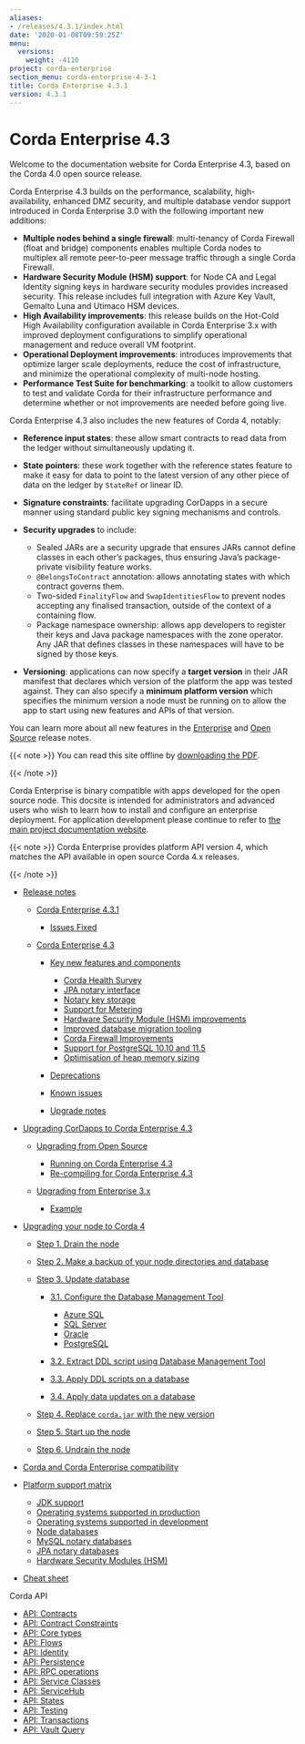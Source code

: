 ```yaml
---
aliases:
- /releases/4.3.1/index.html
date: '2020-01-08T09:59:25Z'
menu:
  versions:
    weight: -4110
project: corda-enterprise
section_menu: corda-enterprise-4-3-1
title: Corda Enterprise 4.3.1
version: 4.3.1
---
```



# Corda Enterprise 4.3

Welcome to the documentation website for Corda Enterprise 4.3, based on the Corda 4.0 open source release.

Corda Enterprise 4.3 builds on the performance, scalability, high-availability, enhanced DMZ security, and multiple database vendor support
introduced in Corda Enterprise 3.0 with the following important new additions:


* **Multiple nodes behind a single firewall**:
multi-tenancy of Corda Firewall (float and bridge) components enables multiple Corda nodes to multiplex all remote peer-to-peer message traffic
through a single Corda Firewall.
* **Hardware Security Module (HSM) support**:
for Node CA and Legal Identity signing keys in hardware security modules provides increased security.
This release includes full integration with Azure Key Vault, Gemalto Luna and Utimaco HSM devices.
* **High Availability improvements**:
this release builds on the Hot-Cold High Availability configuration available in Corda Enterprise 3.x with improved deployment
configurations to simplify operational management and reduce overall VM footprint.
* **Operational Deployment improvements**:
introduces improvements that optimize larger scale deployments, reduce the cost of infrastructure, and minimize the operational complexity
of multi-node hosting.
* **Performance Test Suite for benchmarking**:
a toolkit to allow customers to test and validate Corda for their infrastructure performance and determine whether or not improvements are needed
before going live.

Corda Enterprise 4.3 also includes the new features of Corda 4, notably:


* **Reference input states**:
these allow smart contracts to read data from the ledger without simultaneously updating it.
* **State pointers**:
these work together with the reference states feature to make it easy for data to point to the latest version of any other piece of data
on the ledger by `StateRef` or linear ID.
* **Signature constraints**:
facilitate upgrading CorDapps in a secure manner using standard public key signing mechanisms and controls.
* **Security upgrades** to include:
    * Sealed JARs are a security upgrade that ensures JARs cannot define classes in each other’s packages, thus ensuring Java’s package-private
visibility feature works.
    * `@BelongsToContract` annotation: allows annotating states with which contract governs them.
    * Two-sided `FinalityFlow` and `SwapIdentitiesFlow` to prevent nodes accepting any finalised transaction, outside of the context of a containing flow.
    * Package namespace ownership: allows app developers to register their keys and Java package namespaces
with the zone operator. Any JAR that defines classes in these namespaces will have to be signed by those keys.


* **Versioning**:
applications can now specify a **target version** in their JAR manifest that declares which version of the platform the app was tested against.
They can also specify a **minimum platform version** which specifies the minimum version a node must be running on
to allow the app to start using new features and APIs of that version.

You can learn more about all new features in the [Enterprise](release-notes-enterprise.md) and [Open Source](release-notes.md) release notes.

{{< note >}}
You can read this site offline by [downloading the PDF](_static/corda-developer-site.pdf).

{{< /note >}}

Corda Enterprise is binary compatible with apps developed for the open source node. This docsite is intended for
administrators and advanced users who wish to learn how to install and configure an enterprise deployment. For
application development please continue to refer to [the main project documentation website](https://docs.corda.net/).

{{< note >}}
Corda Enterprise provides platform API version 4, which matches the API available in open source Corda 4.x releases.

{{< /note >}}



* [Release notes](release-notes-enterprise.md)
    * [Corda Enterprise 4.3.1](release-notes-enterprise.md#corda-enterprise-4-3-1)
        * [Issues Fixed](release-notes-enterprise.md#issues-fixed)


    * [Corda Enterprise 4.3](release-notes-enterprise.md#corda-enterprise-4-3)
        * [Key new features and components](release-notes-enterprise.md#key-new-features-and-components)
            * [Corda Health Survey](release-notes-enterprise.md#corda-health-survey)
            * [JPA notary interface](release-notes-enterprise.md#jpa-notary-interface)
            * [Notary key storage](release-notes-enterprise.md#notary-key-storage)
            * [Support for Metering](release-notes-enterprise.md#support-for-metering)
            * [Hardware Security Module (HSM) improvements](release-notes-enterprise.md#hardware-security-module-hsm-improvements)
            * [Improved database migration tooling](release-notes-enterprise.md#improved-database-migration-tooling)
            * [Corda Firewall Improvements](release-notes-enterprise.md#corda-firewall-improvements)
            * [Support for PostgreSQL 10.10 and 11.5](release-notes-enterprise.md#support-for-postgresql-10-10-and-11-5)
            * [Optimisation of heap memory sizing](release-notes-enterprise.md#optimisation-of-heap-memory-sizing)


        * [Deprecations](release-notes-enterprise.md#deprecations)
        * [Known issues](release-notes-enterprise.md#known-issues)
        * [Upgrade notes](release-notes-enterprise.md#upgrade-notes)




* [Upgrading CorDapps to Corda Enterprise 4.3](app-upgrade-notes-enterprise.md)
    * [Upgrading from Open Source](app-upgrade-notes-enterprise.md#upgrading-from-open-source)
        * [Running on Corda Enterprise 4.3](app-upgrade-notes-enterprise.md#running-on-release)
        * [Re-compiling for Corda Enterprise 4.3](app-upgrade-notes-enterprise.md#re-compiling-for-release)


    * [Upgrading from Enterprise 3.x](app-upgrade-notes-enterprise.md#upgrading-from-enterprise-3-x)
        * [Example](app-upgrade-notes-enterprise.md#example)




* [Upgrading your node to Corda 4](node-upgrade-notes.md)
    * [Step 1. Drain the node](node-upgrade-notes.md#step-1-drain-the-node)
    * [Step 2. Make a backup of your node directories and database](node-upgrade-notes.md#step-2-make-a-backup-of-your-node-directories-and-database)
    * [Step 3. Update database](node-upgrade-notes.md#step-3-update-database)
        * [3.1. Configure the Database Management Tool](node-upgrade-notes.md#configure-the-database-management-tool)
            * [Azure SQL](node-upgrade-notes.md#azure-sql)
            * [SQL Server](node-upgrade-notes.md#sql-server)
            * [Oracle](node-upgrade-notes.md#oracle)
            * [PostgreSQL](node-upgrade-notes.md#postgresql)


        * [3.2. Extract DDL script using Database Management Tool](node-upgrade-notes.md#extract-ddl-script-using-database-management-tool)
        * [3.3. Apply DDL scripts on a database](node-upgrade-notes.md#apply-ddl-scripts-on-a-database)
        * [3.4. Apply data updates on a database](node-upgrade-notes.md#apply-data-updates-on-a-database)


    * [Step 4. Replace `corda.jar` with the new version](node-upgrade-notes.md#step-4-replace-corda-jar-with-the-new-version)
    * [Step 5. Start up the node](node-upgrade-notes.md#step-5-start-up-the-node)
    * [Step 6. Undrain the node](node-upgrade-notes.md#step-6-undrain-the-node)


* [Corda and Corda Enterprise compatibility](version-compatibility.md)
* [Platform support matrix](platform-support-matrix.md)
    * [JDK support](platform-support-matrix.md#jdk-support)
    * [Operating systems supported in production](platform-support-matrix.md#operating-systems-supported-in-production)
    * [Operating systems supported in development](platform-support-matrix.md#operating-systems-supported-in-development)
    * [Node databases](platform-support-matrix.md#node-databases)
    * [MySQL notary databases](platform-support-matrix.md#mysql-notary-databases)
    * [JPA notary databases](platform-support-matrix.md#jpa-notary-databases)
    * [Hardware Security Modules (HSM)](platform-support-matrix.md#hardware-security-modules-hsm)


* [Cheat sheet](cheat-sheet.md)




Corda API

* [API: Contracts](api-contracts.md)
* [API: Contract Constraints](api-contract-constraints.md)
* [API: Core types](api-core-types.md)
* [API: Flows](api-flows.md)
* [API: Identity](api-identity.md)
* [API: Persistence](api-persistence.md)
* [API: RPC operations](api-rpc.md)
* [API: Service Classes](api-service-classes.md)
* [API: ServiceHub](api-service-hub.md)
* [API: States](api-states.md)
* [API: Testing](api-testing.md)
* [API: Transactions](api-transactions.md)
* [API: Vault Query](api-vault-query.md)




